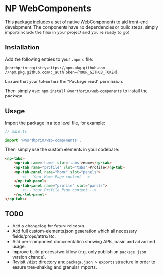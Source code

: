 # NP WebComponents

This package includes a set of native WebComponents to aid front-end development. The components have no dependencies or build steps, simply import/include the files in your project and you're ready to go!

## Installation

Add the following entries to your `.npmrc` file:

```
@northprim:registry=https://npm.pkg.github.com
//npm.pkg.github.com/:_authToken={YOUR_GITHUB_TOKEN}
```

Ensure that your token has the "Package read" permission.

Then, simply use: `npm install @northprim/web-components` to install the package.

## Usage

Import the package in a top level file, for example:

```typescript
// main.ts

import '@northprim/web-components';
```

Then, simply use the custom elements in your codebase:

```html
<np-tabs>
    <np-tab name="home" slot="tabs">Home</np-tab>
    <np-tab name="profile" slot="tabs">Profile</np-tab>
    <np-tab-panel name="home" slot="panels">
        <!-- Your Home Page content -->
    </np-tab-panel>
    <np-tab-panel name="profile" slot="panels">
        <!-- Your Profile Page content -->
    </np-tab-panel>
</np-tabs>
```

## TODO

- Add a changelog for future releases.
- Add full custom-elements.json generation which all necessary fields/props/attrs/etc.
- Add per-component documentation showing APIs, basic and advanced usage.
- Improve build process/workflow (e.g. only publish on `package.json` version change).
- Revisit `/dist` directory and `package.json > exports` structure in order to ensure tree-shaking and granular imports.